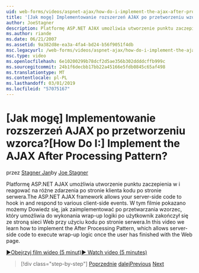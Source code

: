 ```yaml
---
uid: web-forms/videos/aspnet-ajax/how-do-i-implement-the-ajax-after-processing-pattern
title: '[Jak mogę] Implementowanie rozszerzeń AJAX po przetworzeniu wzorca? | Microsoft Docs'
author: JoeStagner
description: Platformę ASP.NET AJAX umożliwia utworzenie punktu zaczepienia w i reagować na różne zdarzenia po stronie klienta kodu po stronie serwera. W tym filmie pokazano możemy Dowiedz się, jak zaimplementować Aft...
ms.author: riande
ms.date: 06/21/2007
ms.assetid: 9a382d8e-ea3a-4fa4-bd24-b56f9051f4db
msc.legacyurl: /web-forms/videos/aspnet-ajax/how-do-i-implement-the-ajax-after-processing-pattern
msc.type: video
ms.openlocfilehash: 6e10200299b78dcf2d5ae356b302ddddcffb999c
ms.sourcegitcommit: 24b1f6decbb17bb22a45166e5fdb0845c65af498
ms.translationtype: MT
ms.contentlocale: pl-PL
ms.lasthandoff: 03/01/2019
ms.locfileid: "57075167"
---
```

<a name="how-do-i-implement-the-ajax-after-processing-pattern"></a><span data-ttu-id="ea2fb-105">[Jak mogę] Implementowanie rozszerzeń AJAX po przetworzeniu wzorca?</span><span class="sxs-lookup"><span data-stu-id="ea2fb-105">[How Do I:] Implement the AJAX After Processing Pattern?</span></span>
====================
<span data-ttu-id="ea2fb-106">przez [Stagner Jan](https://github.com/JoeStagner)</span><span class="sxs-lookup"><span data-stu-id="ea2fb-106">by [Joe Stagner](https://github.com/JoeStagner)</span></span>

<span data-ttu-id="ea2fb-107">Platformę ASP.NET AJAX umożliwia utworzenie punktu zaczepienia w i reagować na różne zdarzenia po stronie klienta kodu po stronie serwera.</span><span class="sxs-lookup"><span data-stu-id="ea2fb-107">The ASP.NET AJAX framework allows your server-side code to hook in and respond to various client-side events.</span></span> <span data-ttu-id="ea2fb-108">W tym filmie pokazano możemy Dowiedz się, jak zaimplementować po przetwarzania wzorzec, który umożliwia do wykonania wrap-up logiki po użytkownik zakończył się ze stroną sieci Web przy użyciu kodu po stronie serwera.</span><span class="sxs-lookup"><span data-stu-id="ea2fb-108">In this video we learn how to implement the After Processing Pattern, which allows server-side code to execute wrap-up logic once the user has finished with the Web page.</span></span>

[<span data-ttu-id="ea2fb-109">&#9654;Obejrzyj film wideo (5 minut)</span><span class="sxs-lookup"><span data-stu-id="ea2fb-109">&#9654; Watch video (5 minutes)</span></span>](https://channel9.msdn.com/Blogs/ASP-NET-Site-Videos/how-do-i-implement-the-ajax-after-processing-pattern)

> [!div class="step-by-step"]
> <span data-ttu-id="ea2fb-110">[Poprzednie](how-do-i-use-the-aspnet-ajax-history-control.md)
> [dalej](how-do-i-update-multiple-regions-of-a-page-with-aspnet-ajax.md)</span><span class="sxs-lookup"><span data-stu-id="ea2fb-110">[Previous](how-do-i-use-the-aspnet-ajax-history-control.md)
[Next](how-do-i-update-multiple-regions-of-a-page-with-aspnet-ajax.md)</span></span>
